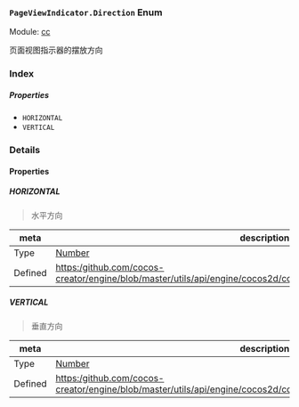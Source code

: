 ### `PageViewIndicator.Direction` Enum



Module: [cc](../modules/cc.md)




页面视图指示器的摆放方向

### Index

##### Properties

  - `HORIZONTAL`
  - `VERTICAL`

### Details

#### Properties


##### HORIZONTAL

> 水平方向

| meta | description |
|------|-------------|
| Type | <a href="https://developer.mozilla.org/en/JavaScript/Reference/Global_Objects/Number" class="crosslink external" target="_blank">Number</a> |
| Defined | [https:/github.com/cocos-creator/engine/blob/master/utils/api/engine/cocos2d/core/components/CCPageViewIndicator.js:35](https:/github.com/cocos-creator/engine/blob/master/utils/api/engine/cocos2d/core/components/CCPageViewIndicator.js#L35) |



##### VERTICAL

> 垂直方向

| meta | description |
|------|-------------|
| Type | <a href="https://developer.mozilla.org/en/JavaScript/Reference/Global_Objects/Number" class="crosslink external" target="_blank">Number</a> |
| Defined | [https:/github.com/cocos-creator/engine/blob/master/utils/api/engine/cocos2d/core/components/CCPageViewIndicator.js:42](https:/github.com/cocos-creator/engine/blob/master/utils/api/engine/cocos2d/core/components/CCPageViewIndicator.js#L42) |


